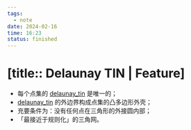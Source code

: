 ```yaml
---
tags:
  - note
date: 2024-02-16
time: 16:23
status: finished
---
```


# [title:: Delaunay TIN | Feature]

- 每个点集的 [delaunay_tin](delaunay_tin.md) 是唯一的；
- [delaunay_tin](delaunay_tin.md) 的外边界构成点集的凸多边形外壳；
- 充要条件为：没有任何点在三角形的外接圆内部；
- 「最接近于规则化」的三角网。
